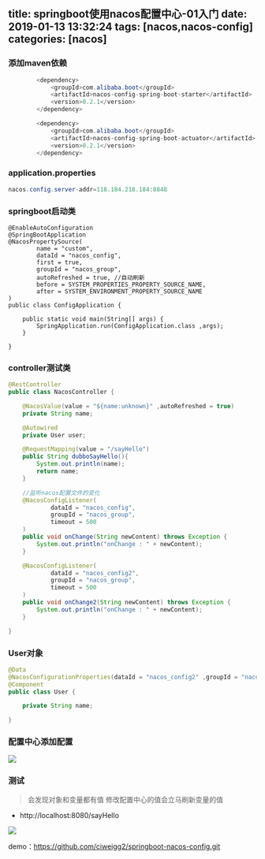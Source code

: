 title: springboot使用nacos配置中心-01入门
date: 2019-01-13 13:32:24
tags: [nacos,nacos-config]
categories: [nacos]
---
### 添加maven依赖

```java
        <dependency>
            <groupId>com.alibaba.boot</groupId>
            <artifactId>nacos-config-spring-boot-starter</artifactId>
            <version>0.2.1</version>
        </dependency>

        <dependency>
            <groupId>com.alibaba.boot</groupId>
            <artifactId>nacos-config-spring-boot-actuator</artifactId>
            <version>0.2.1</version>
        </dependency>
```

<!--more-->

### application.properties

```java
nacos.config.server-addr=118.184.218.184:8848
```

### springboot启动类
```
@EnableAutoConfiguration
@SpringBootApplication
@NacosPropertySource(
		name = "custom",
		dataId = "nacos_config",
		first = true,
		groupId = "nacos_group",
		autoRefreshed = true, //自动刷新
		before = SYSTEM_PROPERTIES_PROPERTY_SOURCE_NAME,
		after = SYSTEM_ENVIRONMENT_PROPERTY_SOURCE_NAME
)
public class ConfigApplication {

	public static void main(String[] args) {
		SpringApplication.run(ConfigApplication.class ,args);
	}

}
```

### controller测试类

```java
@RestController
public class NacosController {

    @NacosValue(value = "${name:unknown}" ,autoRefreshed = true)
    private String name;

    @Autowired
    private User user;

    @RequestMapping(value = "/sayHello")
    public String dubboSayHello(){
        System.out.println(name);
        return name;
    }

    //监听nacos配置文件的变化
    @NacosConfigListener(
            dataId = "nacos_config",
            groupId = "nacos_group",
            timeout = 500
    )
    public void onChange(String newContent) throws Exception {
        System.out.println("onChange : " + newContent);
    }

    @NacosConfigListener(
            dataId = "nacos_config2",
            groupId = "nacos_group",
            timeout = 500
    )
    public void onChange2(String newContent) throws Exception {
        System.out.println("onChange : " + newContent);
    }

}
```

### User对象

```java
@Data
@NacosConfigurationProperties(dataId = "nacos_config2" ,groupId = "nacos_group" ,autoRefreshed = true)
@Component
public class User {

    private String name;

}
```

### 配置中心添加配置

![](/images/20190113135519.png)

### 测试

> 会发现对象和变量都有值 修改配置中心的值会立马刷新变量的值

* http://localhost:8080/sayHello

![](/images/20190113142224.png)

demo：https://github.com/ciweigg2/springboot-nacos-config.git